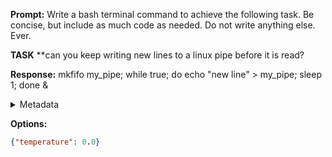 **Prompt:**
Write a bash terminal command to achieve the following task.
Be concise, but include as much code as needed. Do not write anything else. Ever.

**TASK**
**can you keep writing new lines to a linux pipe before it is read?


**Response:**
mkfifo my_pipe; while true; do echo "new line" > my_pipe; sleep 1; done &

<details><summary>Metadata</summary>

- Duration: 3745 ms
- Datetime: 2024-01-09T10:52:03.803147
- Model: gpt-4-1106-preview

</details>

**Options:**
```json
{"temperature": 0.0}
```

